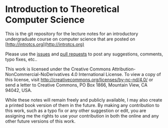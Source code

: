 # Introduction to Theoretical Computer Science

This is the git repository for the  lecture notes for an introductory undergraduate course on computer science that are posted on [http://introtcs.org](http://introtcs.org)

Please use the [issues](https://github.com/boazbk/tcs/issues) and [pull requests](https://github.com/boazbk/tcs/pulls) to post any suggestions, comments, typo fixes, etc..


This work is licensed under the Creative Commons Attribution-NonCommercial-NoDerivatives 4.0 International License. To view a copy of this license, visit http://creativecommons.org/licenses/by-nc-nd/4.0/ or send a letter to Creative Commons, PO Box 1866, Mountain View, CA 94042, USA.

While these notes will remain freely and publicly available, I  may also create a printed book version of them  in the future.
By making any contribution to this work, such as a typo fix or any other suggestion or edit, you are assigning me the rights to use your contribution in both the online and any other future versions of this work.
